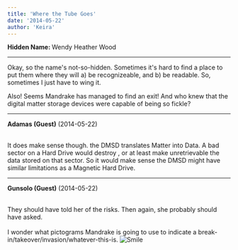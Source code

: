```yaml
---
title: 'Where the Tube Goes'
date: '2014-05-22'
author: 'Keira'
---
```


<p><strong>Hidden Name: </strong>Wendy Heather Wood</p><hr><p>Okay, so the name's not-so-hidden. Sometimes it's hard to find a place to put them where they will a) be recognizeable, and b) be readable. So, sometimes I just have to wing it.</p><p>Also! Seems Mandrake has managed to find an exit! And who knew that the digital matter storage devices were capable of being so fickle?</p>

---
**Adamas (Guest)** (2014-05-22)

<br> It does make sense though. the DMSD translates Matter into Data. A bad sector on a Hard Drive would destroy , or at least make unretrievable the data stored on that sector. So it would make sense the DMSD might have similar limitations as a Magnetic Hard Drive.<br>

---
**Gunsolo (Guest)** (2014-05-22)

<br> They should have told her of the risks. Then again, she probably should have asked.<br><br>I wonder what pictograms Mandrake is going to use to indicate a break-in/takeover/invasion/whatever-this-is. <img src="/smilies/smile.gif" alt="Smile" border="0"><br>

